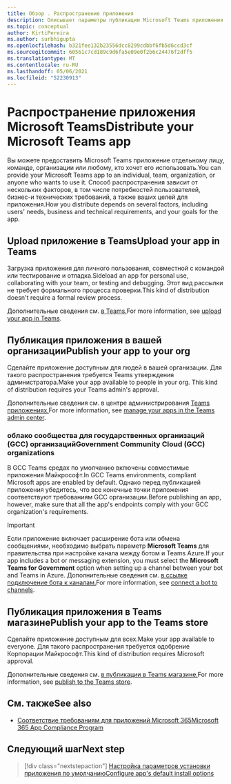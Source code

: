 ```yaml
---
title: Обзор . Распространение приложения
description: Описывает параметры публикации Microsoft Teams приложения.
ms.topic: conceptual
author: KirtiPereira
ms.author: surbhigupta
ms.openlocfilehash: b321fee132b23556dcc8299cdbbf6fb5d6ccd3cf
ms.sourcegitcommit: 60561c7cd189c9d6fa5e09e0f2b6c24476f2dff5
ms.translationtype: MT
ms.contentlocale: ru-RU
ms.lasthandoff: 05/06/2021
ms.locfileid: "52230913"
---
```

# <a name="distribute-your-microsoft-teams-app"></a><span data-ttu-id="5436d-103">Распространение приложения Microsoft Teams</span><span class="sxs-lookup"><span data-stu-id="5436d-103">Distribute your Microsoft Teams app</span></span>

<span data-ttu-id="5436d-104">Вы можете предоставить Microsoft Teams приложение отдельному лицу, команде, организации или любому, кто хочет его использовать.</span><span class="sxs-lookup"><span data-stu-id="5436d-104">You can provide your Microsoft Teams app to an individual, team, organization, or anyone who wants to use it.</span></span> <span data-ttu-id="5436d-105">Способ распространения зависит от нескольких факторов, в том числе потребностей пользователей, бизнес-и технических требований, а также ваших целей для приложения.</span><span class="sxs-lookup"><span data-stu-id="5436d-105">How you distribute depends on several factors, including users' needs, business and technical requirements, and your goals for the app.</span></span>

## <a name="upload-your-app-in-teams"></a><span data-ttu-id="5436d-106">Upload приложение в Teams</span><span class="sxs-lookup"><span data-stu-id="5436d-106">Upload your app in Teams</span></span>

<span data-ttu-id="5436d-107">Загрузка приложения для личного пользования, совместной с командой или тестирование и отладка.</span><span class="sxs-lookup"><span data-stu-id="5436d-107">Sideload an app for personal use, collaborating with your team, or testing and debugging.</span></span> <span data-ttu-id="5436d-108">Этот вид рассылки не требует формального процесса проверки.</span><span class="sxs-lookup"><span data-stu-id="5436d-108">This kind of distribution doesn't require a formal review process.</span></span>

<span data-ttu-id="5436d-109">Дополнительные сведения см. [в Teams.](apps-upload.md)</span><span class="sxs-lookup"><span data-stu-id="5436d-109">For more information, see [upload your app in Teams](apps-upload.md).</span></span>

## <a name="publish-your-app-to-your-org"></a><span data-ttu-id="5436d-110">Публикация приложения в вашей организации</span><span class="sxs-lookup"><span data-stu-id="5436d-110">Publish your app to your org</span></span>

<span data-ttu-id="5436d-111">Сделайте приложение доступным для людей в вашей организации. Для такого распространения требуется Teams утверждения администратора.</span><span class="sxs-lookup"><span data-stu-id="5436d-111">Make your app available to people in your org. This kind of distribution requires your Teams admin's approval.</span></span>

<span data-ttu-id="5436d-112">Дополнительные сведения см. в центре администрирования [Teams приложениях.](https://docs.microsoft.com/MicrosoftTeams/manage-apps?toc=%2Fmicrosoftteams%2Fplatform%2Ftoc.json&bc=%2FMicrosoftTeams%2Fbreadcrumb%2Ftoc.json)</span><span class="sxs-lookup"><span data-stu-id="5436d-112">For more information, see [manage your apps in the Teams admin center](https://docs.microsoft.com/MicrosoftTeams/manage-apps?toc=%2Fmicrosoftteams%2Fplatform%2Ftoc.json&bc=%2FMicrosoftTeams%2Fbreadcrumb%2Ftoc.json).</span></span>

### <a name="government-community-cloud-gcc-organizations"></a><span data-ttu-id="5436d-113">облако сообщества для государственных организаций (GCC) организаций</span><span class="sxs-lookup"><span data-stu-id="5436d-113">Government Community Cloud (GCC) organizations</span></span>

<span data-ttu-id="5436d-114">В GCC Teams средах по умолчанию включены совместимые приложения Майкрософт.</span><span class="sxs-lookup"><span data-stu-id="5436d-114">In GCC Teams environments, compliant Microsoft apps are enabled by default.</span></span> <span data-ttu-id="5436d-115">Однако перед публикацией приложения убедитесь, что все конечные точки приложения соответствуют требованиям GCC организации.</span><span class="sxs-lookup"><span data-stu-id="5436d-115">Before publishing an app, however, make sure that all the app's endpoints comply with your GCC organization's requirements.</span></span>

> [!IMPORTANT]
><span data-ttu-id="5436d-116">Если приложение включает расширение бота или обмена сообщениями, необходимо выбрать параметр **Microsoft Teams** для правительства при настройке канала между ботом и Teams Azure.</span><span class="sxs-lookup"><span data-stu-id="5436d-116">If your app includes a bot or messaging extension, you must select the **Microsoft Teams for Government** option when setting up a channel between your bot and Teams in Azure.</span></span> <span data-ttu-id="5436d-117">Дополнительные сведения см. [в ссылке подключение бота к каналам.](/azure/bot-service/bot-service-manage-channels?view=azure-bot-service-4.0&preserve-view=true)</span><span class="sxs-lookup"><span data-stu-id="5436d-117">For more information, see [connect a bot to channels](/azure/bot-service/bot-service-manage-channels?view=azure-bot-service-4.0&preserve-view=true).</span></span>

## <a name="publish-your-app-to-the-teams-store"></a><span data-ttu-id="5436d-118">Публикация приложения в Teams магазине</span><span class="sxs-lookup"><span data-stu-id="5436d-118">Publish your app to the Teams store</span></span>

<span data-ttu-id="5436d-119">Сделайте приложение доступным для всех.</span><span class="sxs-lookup"><span data-stu-id="5436d-119">Make your app available to everyone.</span></span> <span data-ttu-id="5436d-120">Для такого распространения требуется одобрение Корпорации Майкрософт.</span><span class="sxs-lookup"><span data-stu-id="5436d-120">This kind of distribution requires Microsoft approval.</span></span>

<span data-ttu-id="5436d-121">Дополнительные сведения см. [в публикации в Teams магазине.](~/concepts/deploy-and-publish/appsource/publish.md)</span><span class="sxs-lookup"><span data-stu-id="5436d-121">For more information, see [publish to the Teams store](~/concepts/deploy-and-publish/appsource/publish.md).</span></span>

## <a name="see-also"></a><span data-ttu-id="5436d-122">См. также</span><span class="sxs-lookup"><span data-stu-id="5436d-122">See also</span></span>

* [<span data-ttu-id="5436d-123">Соответствие требованиям для приложений Microsoft 365</span><span class="sxs-lookup"><span data-stu-id="5436d-123">Microsoft 365 App Compliance Program</span></span>](/microsoft-365-app-certification/overview)

## <a name="next-step"></a><span data-ttu-id="5436d-124">Следующий шаг</span><span class="sxs-lookup"><span data-stu-id="5436d-124">Next step</span></span>

> [!div class="nextstepaction"]
> [<span data-ttu-id="5436d-125">Настройка параметров установки приложения по умолчанию</span><span class="sxs-lookup"><span data-stu-id="5436d-125">Configure app's default install options</span></span>](~/concepts/deploy-and-publish/add-default-install-scope.md)
